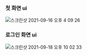 ### 첫 화면 ui
![스크린샷 2021-09-16 오후 4 09 26](https://user-images.githubusercontent.com/54847106/133566386-86cdc6cd-5b6c-47b1-af29-cb917ff35ed9.png)
### 로그인 화면 ui
![스크린샷 2021-09-18 오후 10 02 33](https://user-images.githubusercontent.com/54847106/133889829-c1a42a97-c11c-4658-9ba6-73506822444f.png)
